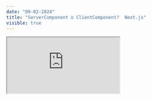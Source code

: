 ```yaml
---
date: "09-02-2024"
title: "ServerComponent o ClientComponent?  Next.js"
visible: true
---
```

<iframe src="https://www.youtube.com/embed/5FgfgDLv68k" allowfullscreen></iframe>
